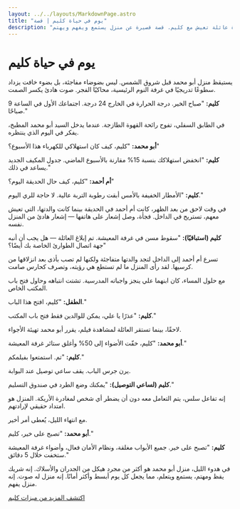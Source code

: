 ```yaml
---
layout: ../../layouts/MarkdownPage.astro
title: "يوم في حياة كليم | قصة"
description: "عش تجربة يوم في حياة عائلة تعيش مع كليم. قصة قصيرة عن منزل يستمع ويفهم ويهتم."
---
```


# يوم في حياة كليم

يستيقظ منزل أبو محمد قبل شروق الشمس. ليس بضوضاء مفاجئة، بل بضوء خافت يزداد سطوعًا تدريجيًا في غرفة النوم الرئيسية، محاكيًا الفجر. صوت هادئ يكسر الصمت.

**كليم:** "صباح الخير. درجة الحرارة في الخارج 24 درجة. اجتماعك الأول في الساعة 9 صباحًا."

في الطابق السفلي، تفوح رائحة القهوة الطازجة. عندما يدخل السيد أبو محمد المطبخ، يفكر في اليوم الذي ينتظره.

**أبو محمد:** "كليم، كيف كان استهلاكي للكهرباء هذا الأسبوع؟"

**كليم:** "انخفض استهلاكك بنسبة 15% مقارنة بالأسبوع الماضي. جدول المكيف الجديد يساعد في ذلك."

**أم أحمد:** "كليم، كيف حال الحديقة اليوم؟"

**كليم:** "الأمطار الخفيفة بالأمس أبقت رطوبة التربة عالية. لا حاجة للري اليوم."

في وقت لاحق من بعد الظهر، كانت أم أحمد في الحديقة بينما كانت والدتها، التي تعيش معهم، تستريح في الداخل. فجأة، وصل إشعار على هاتفها — إشعار هادئ من المنزل نفسه.

**كليم (استباقيًا):** "سقوط مسن في غرفة المعيشة. تم إبلاغ العائلة — هل يجب أن أنبه جهة اتصال الطوارئ الخاصة بك أيضًا؟"

تسرع أم أحمد إلى الداخل لتجد والدتها متفاجئة ولكنها لم تصب بأذى بعد انزلاقها من كرسيها. لقد رأى المنزل ما لم تستطع هي رؤيته، وتصرف كحارس صامت.

مع حلول المساء، كان ابنهما علي ينجز واجباته المدرسية. تشتت انتباهه وحاول فتح باب المكتب الخاص.

**الطفل:** "كليم، افتح هذا الباب."

**كليم:** "عذرًا يا علي، يمكن للوالدين فقط فتح باب المكتب."

لاحقًا، بينما تستقر العائلة لمشاهدة فيلم، يقرر أبو محمد تهيئة الأجواء.

**أبو محمد:** "كليم، خفّت الأضواء إلى 50% وأغلق ستائر غرفة المعيشة."

**كليم:** "تم. استمتعوا بفيلمكم."

يرن جرس الباب. يقف ساعي توصيل عند البوابة.

**كليم (لساعي التوصيل):** "يمكنك وضع الطرد في صندوق التسليم."

إنه تفاعل سلس، يتم التعامل معه دون أن يضطر أي شخص لمغادرة الأريكة. المنزل هو امتداد حقيقي لإرادتهم.

مع انتهاء الليل، يُعطى أمر أخير.

**أبو محمد:** "تصبح على خير، كليم."

**كليم:** "تصبح على خير. جميع الأبواب مغلقة، ونظام الأمان فعال، وأضواء غرفة المعيشة ستخفت خلال 5 دقائق."

في هدوء الليل، منزل أبو محمد هو أكثر من مجرد هيكل من الجدران والأسلاك. إنه شريك يقظ ومهتم، يستمع ويتعلم، مما يجعل كل يوم أبسط وأكثر أمانًا. إنه منزل له صوت. إنه منزل يفهم.

[اكتشف المزيد من ميزات كليم](/ar/features)